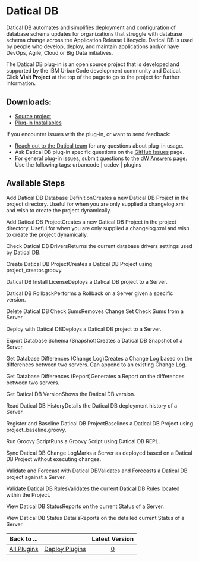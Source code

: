 
Datical DB
==========

Datical DB automates and simplifies deployment and configuration of database schema updates for organizations that struggle with database schema change across the Application Release Lifecycle. Datical DB is used by people who develop, deploy, and maintain applications and/or have DevOps, Agile, Cloud or Big Data initiatives.


The Datical DB plug-in is an open source project that is developed and supported by the IBM UrbanCode development community and Datical. Click **Visit Project** at the top of the page to go to the project for further information.


Downloads:
----------

* [Source project](https://github.com/IBM-UrbanCode/DaticalDB-UCD-UCB)
* [Plug-in Installables](https://github.com/IBM-UrbanCode/DaticalDB-UCD-UCB/releases)

If you encounter issues with the plug-in, or want to send feedback:

* [Reach out to the Datical team](http://www-304.ibm.com/partnerworld/gsd/solutiondetails.do?solution=50447&lc=en&stateCd=P&tab=1) for any questions about plug-in usage.
* Ask Datical DB plug-in specific questions on the [GitHub Issues](https://github.com/IBM-UrbanCode/DaticalDB-UCD-UCB/issues) page.
* For general plug-in issues, submit questions to the [dW Answers page](https://community.ibm.com/community/user/wasdevops/urbancode-discussion). Use the following tags: urbancode | ucdev | plugins


Available Steps
---------------

Add Datical DB Database DefinitionCreates a new Datical DB Project in the project directory. Useful for when you are only supplied a changelog.xml and wish to create the project dynamically.

Add Datical DB ProjectCreates a new Datical DB Project in the project directory. Useful for when you are only supplied a changelog.xml and wish to create the project dynamically.

Check Datical DB DriversReturns the current database drivers settings used by Datical DB.

Create Datical DB ProjectCreates a Datical DB Project using project\_creator.groovy.

Datical DB Install LicenseDeploys a Datical DB project to a Server.

Datical DB RollbackPerforms a Rollback on a Server given a specific version.

Delete Datical DB Check SumsRemoves Change Set Check Sums from a Server.

Deploy with Datical DBDeploys a Datical DB project to a Server.

Export Database Schema (Snapshot)Creates a Datical DB Snapshot of a Server.

Get Database Differences (Change Log)Creates a Change Log based on the differences between two servers. Can append to an existing Change Log.

Get Database Differences (Report)Generates a Report on the differences between two servers.

Get Datical DB VersionShows the Datical DB version.

Read Datical DB HistoryDetails the Datical DB deployment history of a Server.

Register and Baseline Datical DB ProjectBaselines a Datical DB Project using project\_baseline.groovy.

Run Groovy ScriptRuns a Groovy Script using Datical DB REPL.

Sync Datical DB Change LogMarks a Server as deployed based on a Datical DB Project without executing changes.

Validate and Forecast with Datical DBValidates and Forecasts a Datical DB project against a Server.

Validate Datical DB RulesValidates the current Datical DB Rules located within the Project.

View Datical DB StatusReports on the current Status of a Server.

View Datical DB Status DetailsReports on the detailed current Status of a Server.



|Back to ...||Latest Version|
| :---: | :---: | :---: |
|[All Plugins](../../index.md)|[Deploy Plugins](../README.md)|[0]()|
